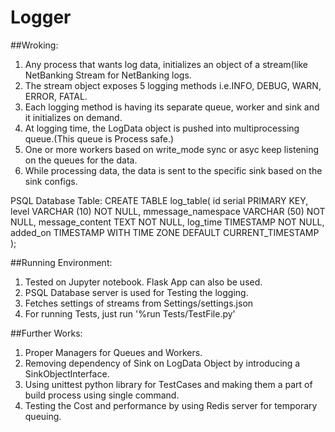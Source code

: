 # Logger


##Wroking:
  1. Any process that wants log data, initializes an object of a stream(like NetBanking Stream for NetBanking logs.
  2. The stream object exposes 5 logging methods i.e.INFO, DEBUG, WARN, ERROR, FATAL.
  3. Each logging method is having its separate queue, worker and sink and it initializes on demand.
  4. At logging time, the LogData object is pushed into multiprocessing queue.(This queue is Process safe.)
  5. One or more workers based on write_mode sync or asyc keep listening on the queues for the data.
  6. While processing data, the data is sent to the specific sink based on the sink configs.

PSQL Database Table:
    CREATE TABLE log_table(
     id serial PRIMARY KEY,
     level VARCHAR (10) NOT NULL,
     mmessage_namespace VARCHAR (50) NOT NULL,
     message_content TEXT NOT NULL,
     log_time TIMESTAMP NOT NULL,
     added_on TIMESTAMP WITH TIME ZONE DEFAULT CURRENT_TIMESTAMP
    );


##Running Environment:
  1. Tested on Jupyter notebook. Flask App can also be used.
  2. PSQL Database server is used for Testing the logging.
  3. Fetches settings of streams from Settings/settings.json
  4. For running Tests, just run '%run Tests/TestFile.py'
  
##Further Works:
  1. Proper Managers for Queues and Workers.
  2. Removing dependency of Sink on LogData Object by introducing a SinkObjectInterface.
  3. Using unittest python library for TestCases and making them a part of build process using single command.
  4. Testing the Cost and performance by using Redis server for temporary queuing.
  

